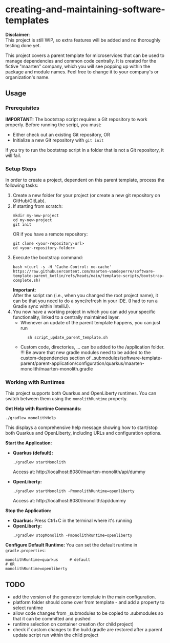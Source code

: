 # creating-and-maintaining-software-templates

**Disclaimer**:  
This project is still WIP, so extra features will be added and no thoroughly testing done yet.

This project covers a parent template for microservices that can be used to manage dependencies and 
common code centrally. It is created for the fictive "maarten" company, which you will see popping up
within the package and module names. Feel free to change it to your company's or organization's name.

## Usage

### Prerequisites
**IMPORTANT:** The bootstrap script requires a Git repository to work properly. Before running the script, you must:
- Either check out an existing Git repository, OR
- Initialize a new Git repository with `git init`

If you try to run the bootstrap script in a folder that is not a Git repository, it will fail.

### Setup Steps
In order to create a project, dependent on this parent template, process the following tasks:
1. Create a new folder for your project (or create a new git repository on GitHub/GitLab).
2. If starting from scratch:
   ```shell
   mkdir my-new-project
   cd my-new-project
   git init
   ```
   OR if you have a remote repository:
   ```shell
   git clone <your-repository-url>
   cd <your-repository-folder>
   ```
3. Execute the bootstrap command:
    ```shell
    bash <(curl -s -H 'Cache-Control: no-cache' https://raw.githubusercontent.com/maarten-vandeperre/software-template-parent_kotlin/refs/heads/main/template-scripts/bootstrap-complete.sh)
    ```
   **Important:**   
  After the script ran (i.e., when you changed the root project name), it can be that you need to do a sync/refresh
  in your IDE. (I had to run a Gradle sync within IntelliJ).
4. You now have a working project in which you can add your specific functionality, linked to a
centrally maintained layer.
   * Whenever an update of the parent template happens, you can just run 
      ```shell
         sh script_update_parent_template.sh
      ```
   * Custom code, directories, ... can be added to the /application folder.
   !!! Be aware that new gradle modules need to be added to the custom-dependencies section of
   _submodules/software-template-parent/parent-application/configuration/quarkus/maarten-monolith/maarten-monolith.gradle

### Working with Runtimes

This project supports both Quarkus and OpenLiberty runtimes. You can switch between them using the `monolithRuntime` property.

**Get Help with Runtime Commands:**
```shell
./gradlew monolithHelp
```
This displays a comprehensive help message showing how to start/stop both Quarkus and OpenLiberty, including URLs and configuration options.

**Start the Application:**
- **Quarkus (default):**
  ```shell
  ./gradlew startMonolith
  ```
  Access at: http://localhost:8080/maarten-monolith/api/dummy

- **OpenLiberty:**
  ```shell
  ./gradlew startMonolith -PmonolithRuntime=openliberty
  ```
  Access at: http://localhost:8080/monolith/api/dummy

**Stop the Application:**
- **Quarkus:** Press Ctrl+C in the terminal where it's running
- **OpenLiberty:**
  ```shell
  ./gradlew stopMonolith -PmonolithRuntime=openliberty
  ```

**Configure Default Runtime:**
You can set the default runtime in `gradle.properties`:
```properties
monolithRuntime=quarkus     # default
# OR
monolithRuntime=openliberty
```

## TODO
* add the version of the generator template in the main configuration.
* platform folder should come over from template - and add a property to select runtime
* allow code changes from _submodules to be copied to .submodules so that it can be committed and pushed
* runtime selection on container creation (for child project)
* check if custom changes to the build.gradle are restored after a parent update script run within the child project
